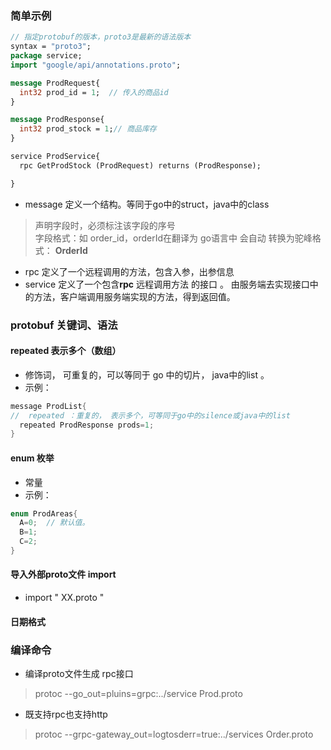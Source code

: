 <!-- ## Grpc protobuf 的使用 -->

###  简单示例
```proto
// 指定protobuf的版本，proto3是最新的语法版本
syntax = "proto3";
package service;
import "google/api/annotations.proto";

message ProdRequest{
  int32 prod_id = 1;  // 传入的商品id
}

message ProdResponse{
  int32 prod_stock = 1;// 商品库存
}

service ProdService{
  rpc GetProdStock (ProdRequest) returns (ProdResponse);

}
```

- message 定义一个结构。等同于go中的struct，java中的class
> 声明字段时，必须标注该字段的序号  
字段格式：如 order_id，orderId在翻译为 go语言中 会自动 转换为驼峰格式： **OrderId**

- rpc  定义了一个远程调用的方法，包含入参，出参信息
- service 定义了一个包含**rpc** 远程调用方法 的接口 。 由服务端去实现接口中的方法，客户端调用服务端实现的方法，得到返回值。

### protobuf 关键词、语法 
#### repeated 表示多个（数组）
- 修饰词， 可重复的，可以等同于 go 中的切片， java中的list 。
- 示例：
```java
message ProdList{
//  repeated ：重复的， 表示多个，可等同于go中的silence或java中的list
  repeated ProdResponse prods=1;
}
```
#### enum 枚举
- 常量  
- 示例：
```java
enum ProdAreas{
  A=0;  // 默认值。
  B=1;
  C=2;
}
```
#### 导入外部proto文件 import 
- import " XX.proto "

#### 日期格式


###  编译命令

- 编译proto文件生成 rpc接口
> protoc --go_out=pluins=grpc:../service Prod.proto

- 既支持rpc也支持http 
> protoc --grpc-gateway_out=logtosderr=true:../services Order.proto

